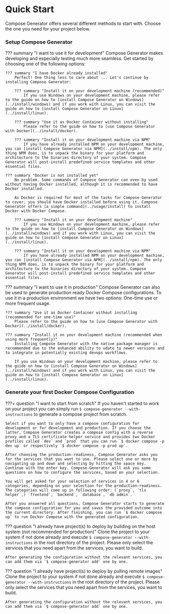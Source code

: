 # Quick Start

Compose Generator offers several different methods to start with. Choose the one you need for your project below.

### Setup Compose Generator

??? summary "I want to use it for development"
    Compose Generator makes developing and especially testing much more seamless. Get started by choosing one of the following options:

    ??? summary "I have Docker already installed"
        Perfect! One thing less to care about ... Let's continue by installing Compose Generator:

        ??? summary "Install it on your development machine (recommended)"
            If you use Windows on your development machine, please refer to the guide on how to [install Compose Generator on Windows](../install/windows) and if you work with Linux, you can visit the guide on how to [install Compose Generator on Linux](../install/linux).

        ??? summary "Use it as Docker Container without installing"
            Please refer to the guide on how to [use Compose Generator with Docker](../install/docker).

        ??? summary "Install it on your development machine via NPM"
            If you have already installed NPM on your development machine, you can [install Compose Generator via NPM](../install/npm). The only thing NPM does, is to unpack the binary for your platform and architecture to the binaries directory of your system. Compose Generator will post-install predefined service templates and other essential files.

    ??? summary "Docker is not installed yet"
        No problem. Some commands of Compose Generator can even by used without having Docker installed, although it is recommended to have Docker installed.

        As Docker is required for most of the tasks for Compose Generator to cover, you should have Docker installed before using it. Compose Generator offers [a simple command](../usage/install) to install Docker with Docker Compose.

        ??? summary "Install it on your development machine"
            If you use Windows on your development machine, please refer to the guide on how to [install Compose Generator on Windows](../install/windows) and if you work with Linux, you can visit the guide on how to [install Compose Generator on Linux](../install/linux).

        ??? summary "Install it on your development machine via NPM"
            If you have already installed NPM on your development machine, you can [install Compose Generator via NPM](../install/npm). The only thing NPM does, is to unpack the binary for your platform and architecture to the binaries directory of your system. Compose Generator will post-install predefined service templates and other essential files.

??? summary "I want to use it in production"
    Compose Generator can also be used to generate production ready Docker Compose configurations. To use it in a production environment we have two options: One-time use or more frequent usage.

    ??? summary "Use it as Docker Container without installing (recommended for one-time use)"
        Please refer to the guide on how to [use Compose Generator with Docker](../install/docker).

    ??? summary "Install it on your development machine (recommended when using more frequently)"
        Installing Compose Generator with the native package manager is recommended due to the enhanced ability to udate to newer versions and to integrate in potentially existing devops workflows.

        If you use Windows on your development machine, please refer to the guide on how to [install Compose Generator on Windows](../install/windows) and if you work with Linux, you can visit the guide on how to [install Compose Generator on Linux](../install/linux).

<!--??? summary "I want to use it for CI/CD"
    You want to use it for development and do not have Docker installed-->

### Generate your first Docker Compose Configuration

???+ question "I want to start from scratch"
    If you haven't started to work on your project you can simply run `$ compose-generator --with-instructions` to generate a compose project from scratch.
    
    Select if you want to only have a compose configuration for development or for development and production. If you choose the latter, Compose Generator creates a compose config with a reverse proxy and a TLS certificate helper service and provides two Docker profiles called `dev` and `prod` that you can run `$ docker compose -p dev up` or respectively `$ docker compose -p prod up`.

    After choosing the production-readiness, Compose Generator asks you for the services that you want to use. Please select one or more by navigating up and down and selecting by hitting the space key. Continue with the enter key. Compose-Generator will ask you some questions on how to configure the services, based on your selection.

    You will get asked for your selection of services in 4 or 6 categories, depending on your selection for the production-readiness. The categories will come up in following order: (`proxy`, `tls helper`,) `frontend`, `backend`, `database`, `db admin`.

    After you answered all questions, Compose Generator starts to generate the compose configuration for you and saves the provided outcome into the current directory. After finishing, you can run `$ docker compose up` to run Docker Compose with the generated configuration.

??? question "I already have project(s) to deploy by building on the host system (not recommended for production)"
    Clone the project to your system if not done already and execute `$ compose-generator --with-instructions` in the root directory of the project. Please only select the services that you need apart from the services, you want to build.

    After generating the configuration without the relevant services, you can add them via `$ compose-generator add` one by one.

??? question "I already have project(s) to deploy by pulling remote images"
    Clone the project to your system if not done already and execute `$ compose-generator --with-instructions` in the root directory of the project. Please only select the services that you need apart from the services, you want to build.

    After generating the configuration without the relevant services, you can add them via `$ compose-generator add` one by one.